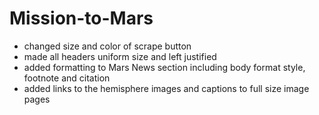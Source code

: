 # Mission-to-Mars

- changed size and color of scrape button
- made all headers uniform size and left justified
- added formatting to Mars News section including body format style, footnote and citation
- added links to the hemisphere images and captions to full size image pages
